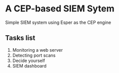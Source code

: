 # A CEP-based SIEM Sytem

Simple SIEM system using Esper as the CEP engine


## Tasks list

1. Monitoring a web server
2. Detecting port scans
3. Decide yourself
4. SIEM dashboard
